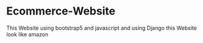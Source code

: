 # Ecommerce-Website
This Website using bootstrap5 and javascript and using Django this Website look like amazon 
